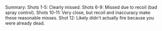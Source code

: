 Summary:
Shots 1-5: Clearly missed.
Shots 6-9: Missed due to recoil (bad spray control).
Shots 10-11: Very close, but recoil and inaccuracy make these reasonable misses.
Shot 12: Likely didn't actually fire because you were already dead.
